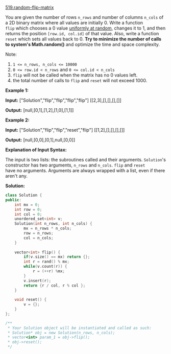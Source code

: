 [519.random-flip-matrix](https://leetcode.com/problems/random-flip-matrix/)  

You are given the number of rows `n_rows` and number of columns `n_cols` of a 2D binary matrix where all values are initially 0. Write a function `flip` which chooses a 0 value [uniformly at random](https://en.wikipedia.org/wiki/Discrete_uniform_distribution), changes it to 1, and then returns the position `[row.id, col.id]` of that value. Also, write a function `reset` which sets all values back to 0. **Try to minimize the number of calls to system's Math.random()** and optimize the time and space complexity.

Note:

1.  `1 <= n_rows, n_cols <= 10000`
2.  `0 <= row.id < n_rows` and `0 <= col.id < n_cols`
3.  `flip` will not be called when the matrix has no 0 values left.
4.  the total number of calls to `flip` and `reset` will not exceed 1000.

**Example 1:**

  
**Input:** \["Solution","flip","flip","flip","flip"\] \[\[2,3\],\[\],\[\],\[\],\[\]\]
  
**Output:** \[null,\[0,1\],\[1,2\],\[1,0\],\[1,1\]\]
  

**Example 2:**

  
**Input:** \["Solution","flip","flip","reset","flip"\] \[\[1,2\],\[\],\[\],\[\],\[\]\]
  
**Output:** \[null,\[0,0\],\[0,1\],null,\[0,0\]\]

**Explanation of Input Syntax:**

The input is two lists: the subroutines called and their arguments. `Solution`'s constructor has two arguments, `n_rows` and `n_cols`. `flip` and `reset` have no arguments. Arguments are always wrapped with a list, even if there aren't any.  



**Solution:**  

```cpp
class Solution {
public:
    int mx = 0;
    int row = 0;
    int col = 0;
    unordered_set<int> v;
    Solution(int n_rows, int n_cols) {
        mx = n_rows * n_cols;
        row = n_rows;
        col = n_cols;
    }
    
    vector<int> flip() {
        if(v.size() == mx) return {};
        int r = rand() % mx;
        while(v.count(r)) {
            r = (++r) %mx;
        }
        v.insert(r);
        return {r / col, r % col };
    }
    
    void reset() {
        v = {};
    }
};

/**
 * Your Solution object will be instantiated and called as such:
 * Solution* obj = new Solution(n_rows, n_cols);
 * vector<int> param_1 = obj->flip();
 * obj->reset();
 */
```
      